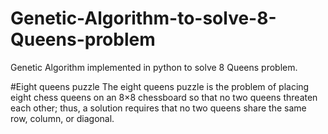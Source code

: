 # Genetic-Algorithm-to-solve-8-Queens-problem
Genetic Algorithm implemented in python to solve 8 Queens problem.

#Eight queens puzzle
The eight queens puzzle is the problem of placing eight chess queens on an 8×8 chessboard so that no two queens threaten each other; thus, a solution requires that no two queens share the same row, column, or diagonal. 
